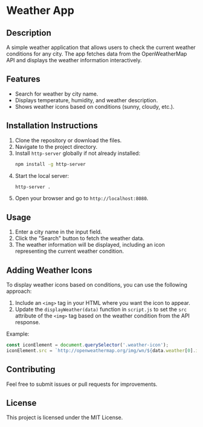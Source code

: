 # Weather App

## Description
A simple weather application that allows users to check the current weather conditions for any city. The app fetches data from the OpenWeatherMap API and displays the weather information interactively.

## Features
- Search for weather by city name.
- Displays temperature, humidity, and weather description.
- Shows weather icons based on conditions (sunny, cloudy, etc.).

## Installation Instructions
1. Clone the repository or download the files.
2. Navigate to the project directory.
3. Install `http-server` globally if not already installed:
   ```bash
   npm install -g http-server
   ```
4. Start the local server:
   ```bash
   http-server .
   ```
5. Open your browser and go to `http://localhost:8080`.

## Usage
1. Enter a city name in the input field.
2. Click the "Search" button to fetch the weather data.
3. The weather information will be displayed, including an icon representing the current weather condition.

## Adding Weather Icons
To display weather icons based on conditions, you can use the following approach:
1. Include an `<img>` tag in your HTML where you want the icon to appear.
2. Update the `displayWeather(data)` function in `script.js` to set the `src` attribute of the `<img>` tag based on the weather condition from the API response.

Example:
```javascript
const iconElement = document.querySelector('.weather-icon');
iconElement.src = `http://openweathermap.org/img/wn/${data.weather[0].icon}.png`;
```

## Contributing
Feel free to submit issues or pull requests for improvements.

## License
This project is licensed under the MIT License.
